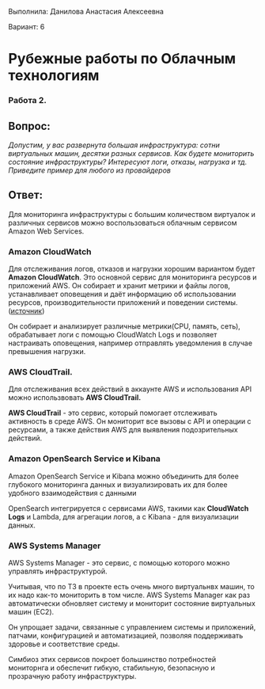 Выполнила: Данилова Анастасия Алексеевна

Вариант: 6

# Рубежные работы по Облачным технологиям

### Работа 2.

## Вопрос:

_Допустим, у вас развернута большая инфраструктура: сотни виртуальных машин, десятки разных
сервисов. Как будете мониторить состояние инфраструктуры? Интересуют логи, отказы, нагрузка и
тд. Приведите пример для любого из провайдеров_

## Ответ:

Для мониторинга инфраструктуры с большим количеством виртуалок и различных сервисов можно воспользоваться облачным сервисом Amazon Web Services.

### Amazon CloudWatch

Для отслеживания логов, отказов и нагрузки хорошим вариантом будет **Amazon CloudWatch**. Это основной сервис для мониторинга ресурсов и приложений AWS. Он собирает и хранит метрики и файлы логов, устанавливает оповещения и даёт информацию об использовании ресурсов, производительности приложений и поведении системы. ([источник](https://dzone.com/articles/logging-and-monitoring-in-aws))

Он собирает и анализирует различные метрики(CPU, память, сеть), обрабатывает логи с помощью CloudWatch Logs и позволяет настраивать оповещения, например отправлять уведомления в случае превышения нагрузки.

### AWS CloudTrail.

Для отслеживания всех действий в аккаунте AWS и использования API можно использвовать **AWS CloudTrail.**

**AWS CloudTrail** - это сервис, который помогает отслеживать активность в среде AWS.
Он мониторит все вызовы с API и операции с ресурсами, а также действия AWS для выявления подозрительных действий.

### Amazon OpenSearch Service и Kibana

Amazon OpenSearch Service и Kibana можно объединить для более глубокого мониторинга данных и визуализировать их для более удобного взаимодействия с данными

OpenSearch интегрируется с сервисами AWS, такими как **CloudWatch Logs** и Lambda, для агрегации логов, а с Kibana - для визуализации данных.

### AWS Systems Manager

AWS Systems Manager - это сервис, с помощью которого можно управлять инфраструктурой.

Учитывая, что по ТЗ в проекте есть очень много виртуальнвх машин, то их надо как-то мониторить в том числе. AWS Systems Manager как раз автоматически обновляет систему и мониторит состояние виртуальных машин (EC2).

Он упрощает задачи, связанные с управлением системы и приложений, патчами, конфигурацией и автоматизацией, позволяя поддерживать здоровье и соответствие среды.

Симбиоз этих сервисов покроет большинство потребностей мониторнга и обеспечит гибкую, стабильную, безопасную и прозрачную работу инфраструктуры.
